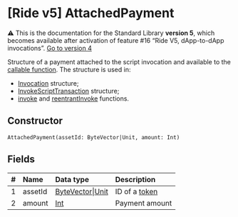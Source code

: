 # [Ride v5] AttachedPayment

:warning: This is the documentation for the Standard Library **version 5**, which becomes available after activation of feature #16 “Ride V5, dApp-to-dApp invocations”. [Go to version 4](/en/ride/structures/common-structures/attached-payment)

Structure of a payment attached to the script invocation and available to the [callable function](/en/ride/v5/functions/callable-function). The structure is used in:
* [Invocation](/en/ride/v5/structures/common-structures/invocation) structure;
* [InvokeScriptTransaction](/en/ride/v5/structures/transaction-structures/invoke-script-transaction) structure;
* [invoke](/en/ride/v5/functions/built-in-functions/dapp-to-dapp#invoke) and [reentrantInvoke](/en/ride/v5/functions/built-in-functions/dapp-to-dapp#reentrantinvoke) functions.

## Constructor

``` ride
AttachedPayment(assetId: ByteVector|Unit, amount: Int)
```

## Fields

|   #   | Name | Data type | Description |
| :--- | :--- | :--- | :--- |
| 1 | assetId | [ByteVector](/en/ride/v5/data-types/byte-vector)&#124;[Unit](/en/ride/v5/data-types/unit) | ID of a [token](/en/blockchain/token/) |
| 2 | amount | [Int](/en/ride/v5/data-types/int) | Payment amount |
